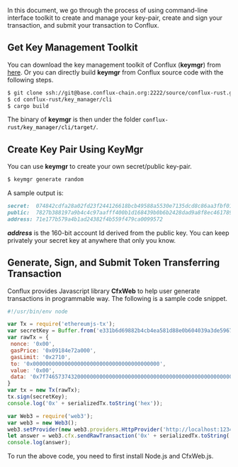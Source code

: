 In this document, we go through the process of using command-line interface toolkit 
to create and manage your key-pair, create and sign your transaction, and submit your
transaction to Conflux. 

## Get Key Management Toolkit
You can download the key management toolkit of Conflux (**keymgr**) from [here]().
Or you can directly build **keymgr** from Conflux source code with the following steps.
```markdown
$ git clone ssh://git@base.conflux-chain.org:2222/source/conflux-rust.git
$ cd conflux-rust/key_manager/cli
$ cargo build
```
The binary of **keymgr** is then under the folder <code><span style="color:black">conflux-rust/key_manager/cli/target/</span></code>.

## Create Key Pair Using KeyMgr
You can use **keymgr** to create your own secret/public key-pair.
```markdown
$ keymgr generate random
```
A sample output is:
```markdown
secret:  074842cdfa28a02fd23f244126618bcb49588a5530e7135dcd8c86aa3fbf0103
public:  7827b388197a9b4c4c97aafff400b1d168439b0b6b2428dad9a8f8ec461789155a9318c7d0d38a2e696e41c99faa0e7f7ab55bc21814b6e7809936f1d51ee5b0
address: 71e177b579a4b1ad24382f4b559f479ca0099572
``` 
***address*** is the 160-bit account Id derived from the public key. You can keep privately your secret key at anywhere that only you know. 

## Generate, Sign, and Submit Token Transferring Transaction
Conflux provides Javascript library **CfxWeb** to help user generate transactions in programmable way. The following is a sample code snippet.
```Javascript
#!/usr/bin/env node

var Tx = require('ethereumjs-tx');
var secretKey = Buffer.from('e331b6d69882b4cb4ea581d88e0b604039a3de5967688d3dcffdd2270c0fd109', 'hex')
var rawTx = {
 nonce: '0x00',
 gasPrice: '0x09184e72a000',
 gasLimit: '0x2710',
 to: '0x0000000000000000000000000000000000000000',
 value: '0x00',
 data: '0x7f7465737432000000000000000000000000000000000000000000000000000000600057'
}
var tx = new Tx(rawTx);
tx.sign(secretKey);
console.log('0x' + serializedTx.toString('hex'));

var Web3 = require('web3');
var web3 = new Web3();
web3.setProvider(new web3.providers.HttpProvider('http://localhost:12345'));
let answer = web3.cfx.sendRawTransaction('0x' + serializedTx.toString('hex'));
console.log(answer);

```  
To run the above code, you need to first install Node.js and CfxWeb.js. 
